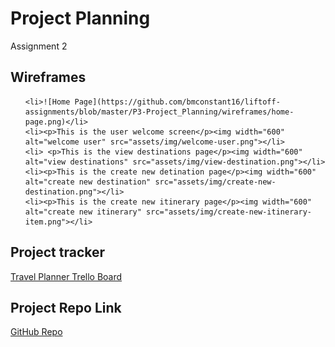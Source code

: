 
<h1>Project Planning</h1>
<p>Assignment 2</p>

<h2>Wireframes</h2>
  <ul>
    
    <li>![Home Page](https://github.com/bmconstant16/liftoff-assignments/blob/master/P3-Project_Planning/wireframes/home-page.png)</li>
    <li><p>This is the user welcome screen</p><img width="600" alt="welcome user" src="assets/img/welcome-user.png"></li>
    <li> <p>This is the view destinations page</p><img width="600" alt="view destinations" src="assets/img/view-destination.png"></li>
    <li><p>This is the create new detination page</p><img width="600" alt="create new destination" src="assets/img/create-new-destination.png"></li>
    <li><p>This is the create new itinerary page</p><img width="600" alt="create new itinerary" src="assets/img/create-new-itinerary-item.png"></li>
    
  </ul>  
  


<h2>Project tracker</h2>
  <a href="https://trello.com/b/js2SzEQG/travel-planner-lo-2020">Travel Planner Trello Board</a>

<h2>Project Repo Link</h2>
<a href="https://github.com/bmconstant16/DestinationMVP_LO">GitHub Repo</a>
